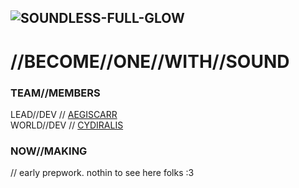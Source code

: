 ![SOUNDLESS-FULL-GLOW](https://github.com/user-attachments/assets/5c3ea591-187a-4125-b7aa-78ec339de672)
--- 
# //BECOME//ONE//WITH//SOUND

### TEAM//MEMBERS
LEAD//DEV // [AEGISCARR](https://github.com/aegiscarr)\
WORLD//DEV // [CYDIRALIS](https://github.com/cydiralis)

### NOW//MAKING
// early prepwork. nothin to see here folks :3
